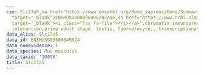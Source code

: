 ```yaml
---
csv: Slc17a5,<a href="https://www.ensembl.org/Homo_sapiens/Gene/Summary?db=core;g=ENSMUSG00000049624"
  target="_blank">ENSMUSG00000049624</a>,<a href="https://www.ncbi.nlm.nih.gov/pubmed/25450459"
  target="_blank"><i class="fas fa-file"></i></a>",chromatin immunoprecipitation assay,direct
  interaction,prime adult stage, testis, Spermatocyte,,,transcriptional regulation,
data_alias: Slc17a5
data_id: ENSMUSG00000049624
data_numevidence: 1
data_species: Mus musculus
data_taxid: '10090'
title: Slc17a5
---
```

